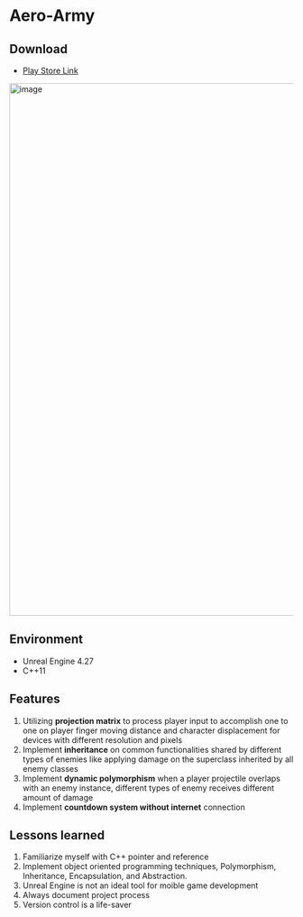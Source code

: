 # Aero-Army
## Download 
* [Play Store Link](https://play.google.com/store/apps/details?id=com.invoksion.Aeroforces)
<img width="945" alt="image" src="https://github.com/elemcraft/Aero-Army/assets/48006644/9c71fe0c-2dbf-4675-88e9-42f1e4e1374d">

## Environment
* Unreal Engine 4.27
* C++11

## Features
1. Utilizing **projection matrix** to process player input to accomplish one to one on player finger moving distance and character displacement for devices with different resolution and pixels
2. Implement **inheritance** on common functionalities shared by different types of enemies like applying damage on the superclass inherited by all enemy classes
3. Implement **dynamic polymorphism** when a player projectile overlaps with an enemy instance, different types of enemy receives different amount of damage
4. Implement **countdown system without internet** connection


## Lessons learned
1. Familiarize myself with C++ pointer and reference
2. Implement object oriented programming techniques, Polymorphism, Inheritance, Encapsulation, and Abstraction.
3. Unreal Engine is not an ideal tool for moible game development
4. Always document project process
5. Version control is a life-saver
